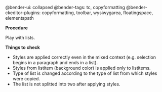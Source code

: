 @bender-ui: collapsed
@bender-tags: tc, copyformatting
@bender-ckeditor-plugins: copyformatting, toolbar, wysiwygarea, floatingspace, elementspath

**Procedure**

Play with lists.

**Things to check**

* Styles are applied correctly even in the mixed context (e.g. selection begins in a paragraph and ends in a list).
* Styles from listitem (background color) is applied only to listitems.
* Type of list is changed according to the type of list from which styles were copied.
* The list is not splitted into two after applying styles.

